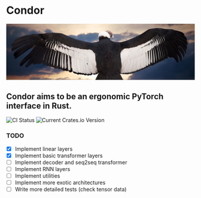 # Condor
![Screenshot](condor_pic.jpg)

## Condor aims to be an ergonomic PyTorch interface in Rust.
![CI Status](https://img.shields.io/github/workflow/status/Sidekick-AI/condor/Rust?style=for-the-badge&logo=github-actions&logoColor=white)
![Current Crates.io Version](https://img.shields.io/crates/v/condor.svg?style=for-the-badge&logo=rust)

### TODO
- [x] Implement linear layers
- [x] Implement basic transformer layers
- [ ] Implement decoder and seq2seq transformer
- [ ] Implement RNN layers
- [ ] Implement utilities
- [ ] Implement more exotic architectures
- [ ] Write more detailed tests (check tensor data)
